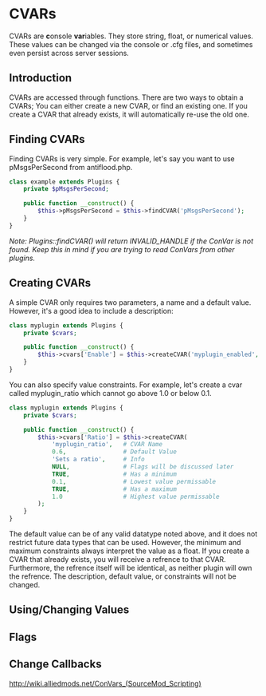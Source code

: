 # CVARs
CVARs are **c**onsole **var**iables. They store string, float, or numerical values. These values can be changed via the console or .cfg files, and sometimes even persist across server sessions.

## Introduction
CVARs are accessed through functions. There are two ways to obtain a CVARs; You can either create a new CVAR, or find an existing one. If you create a CVAR that already exists, it will automatically re-use the old one.

## Finding CVARs
Finding CVARs is very simple. For example, let's say you want to use pMsgsPerSecond from antiflood.php.

```php
class example extends Plugins {
	private $pMsgsPerSecond;

	public function __construct() {
		$this->pMsgsPerSecond = $this->findCVAR('pMsgsPerSecond');
	}
}
```

*Note: Plugins::findCVAR() will return INVALID_HANDLE if the ConVar is not found. Keep this in mind if you are trying to read ConVars from other plugins.*

## Creating CVARs
A simple CVAR only requires two parameters, a name and a default value. However, it's a good idea to include a description:

```php
class myplugin extends Plugins {
	private $cvars;

	public function __construct() {
		$this->cvars['Enable'] = $this->createCVAR('myplugin_enabled', 1, 'Sets whether my plugin is enabled.');
	}
}
```

You can also specify value constraints. For example, let's create a cvar called myplugin_ratio which cannot go above 1.0 or below 0.1.

```php
class myplugin extends Plugins {
	private $cvars;

	public function __construct() {
		$this->cvars['Ratio'] = $this->createCVAR(
			'myplugin_ratio',	# CVAR Name
			0.6,				# Default Value
			'Sets a ratio',		# Info
			NULL,				# Flags will be discussed later
			TRUE,				# Has a minimum
			0.1,				# Lowest value permissable
			TRUE,				# Has a maximum
			1.0					# Highest value permissable
		);
	}
}
```

The default value can be of any valid datatype noted above, and it does not restrict future data types that can be used. However, the minimum and maximum constraints always interpret the value as a float.
If you create a CVAR that already exists, you will receive a refrence to that CVAR. Furthermore, the refrence itself will be identical, as neither plugin will own the refrence. The description, default value, or constraints will not be changed.

## Using/Changing Values

## Flags

## Change Callbacks

http://wiki.alliedmods.net/ConVars_(SourceMod_Scripting)